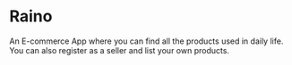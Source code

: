 # Raino
An E-commerce App where you can find all the products used in daily life. You can also register as a seller and list your own products.
